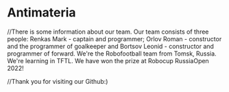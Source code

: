 # Antimateria
//There is some information about our team.
Our team consists of three people:
Renkas Mark - captain and programmer;
Orlov Roman - constructor and the programmer of goalkeeper and 
Bortsov Leonid - constructor and programmer of forward.
We're the Robofootball team from Tomsk, Russia.
We're learning in TFTL.
We have won the prize at Robocup RussiaOpen 2022!

//Thank you for visiting our Github:)
